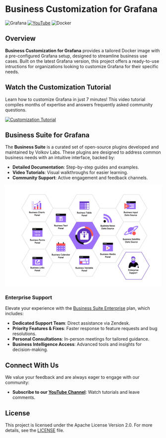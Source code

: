 # Business Customization for Grafana

![Grafana](https://img.shields.io/badge/Grafana-11.6-orange)
[![YouTube](https://img.shields.io/badge/YouTube-Channel-red)](https://youtube.com/@volkovlabs)
![Docker](https://github.com/volkovlabs/business-custom/workflows/Docker/badge.svg)

## Overview

**Business Customization for Grafana** provides a tailored Docker image with a pre-configured Grafana setup, designed to streamline business use cases. Built on the latest Grafana version, this project offers a ready-to-use intructions for organizations looking to customize Grafana for their specific needs.

## Watch the Customization Tutorial

Learn how to customize Grafana in just 7 minutes! This video tutorial compiles months of expertise and answers frequently asked community questions.

[![Customization Tutorial](https://raw.githubusercontent.com/volkovlabs/business-custom/main/img/grafana-11.png)](https://youtu.be/8ArQ0vlWA88)

## Business Suite for Grafana

The **Business Suite** is a curated set of open-source plugins developed and maintained by Volkov Labs. These plugins are designed to address common business needs with an intuitive interface, backed by:

- **Detailed Documentation**: Step-by-step guides and examples.
- **Video Tutorials**: Visual walkthroughs for easier learning.
- **Community Support**: Active engagement and feedback channels.

[![Business Suite for Grafana](https://raw.githubusercontent.com/VolkovLabs/.github/main/business.png)](https://volkovlabs.io/plugins/)

### Enterprise Support

Elevate your experience with the [Business Suite Enterprise](https://volkovlabs.io/pricing/) plan, which includes:

- **Dedicated Support Team**: Direct assistance via Zendesk.
- **Priority Features & Fixes**: Faster response to feature requests and bug resolutions.
- **Personal Consultations**: In-person meetings for tailored guidance.
- **Business Intelligence Access**: Advanced tools and insights for decision-making.

## Connect With Us

We value your feedback and are always eager to engage with our community:

- **Subscribe to our [YouTube Channel](https://youtube.com/@volkovlabs)**: Watch tutorials and leave comments.

## License

This project is licensed under the Apache License Version 2.0. For more details, see the [LICENSE](https://github.com/volkovlabs/business-custom/blob/main/LICENSE) file.
